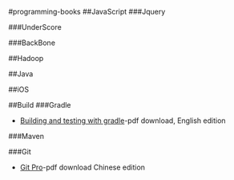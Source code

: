 #programming-books
##JavaScript
###Jquery

###UnderScore

###BackBone

##Hadoop

##Java

##iOS

##Build
###Gradle
* [Building and testing with gradle](http://www.gradleware.com/registered-access?content=books%2Fbuilding-and-testing%2F)-pdf download, English edition

###Maven

###Git
* [Git Pro](http://ishare.iask.sina.com.cn/f/16096245.html)-pdf download Chinese edition


